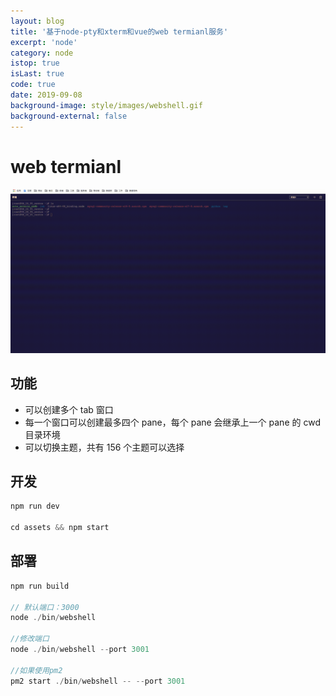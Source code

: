```yaml
---
layout: blog
title: '基于node-pty和xterm和vue的web termianl服务'
excerpt: 'node'
category: node
istop: true
isLast: true
code: true
date: 2019-09-08
background-image: style/images/webshell.gif
background-external: false
---
```


# web termianl

![GitHub Logo](/style/images/webshell.gif)

## 功能

-   可以创建多个 tab 窗口
-   每一个窗口可以创建最多四个 pane，每个 pane 会继承上一个 pane 的 cwd 目录环境
-   可以切换主题，共有 156 个主题可以选择

## 开发

```js
npm run dev

cd assets && npm start
```

## 部署

```js
npm run build

// 默认端口：3000
node ./bin/webshell

//修改端口
node ./bin/webshell --port 3001

//如果使用pm2
pm2 start ./bin/webshell -- --port 3001
```
